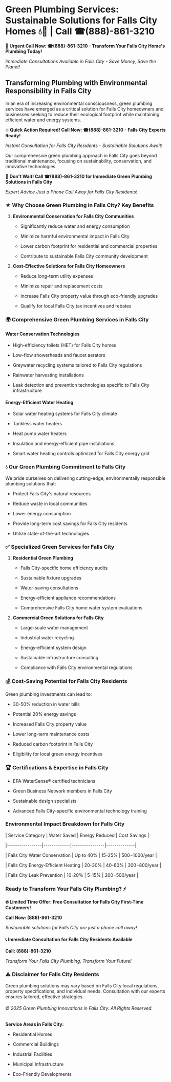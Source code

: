 # Green Plumbing Services: Sustainable Solutions for Falls City Homes 💧🌿 | Call ☎(888)-861-3210

🚨 **Urgent Call Now: ☎(888)-861-3210 - Transform Your Falls City Home's Plumbing Today!**
*Immediate Consultations Available in Falls City - Save Money, Save the Planet!*

## Transforming Plumbing with Environmental Responsibility in Falls City

In an era of increasing environmental consciousness, green plumbing services have emerged as a critical solution for Falls City homeowners and businesses seeking to reduce their ecological footprint while maintaining efficient water and energy systems. 

🔥 **Quick Action Required! Call Now: ☎(888)-861-3210 - Falls City Experts Ready!**
*Instant Consultation for Falls City Residents - Sustainable Solutions Await!*

Our comprehensive green plumbing approach in Falls City goes beyond traditional maintenance, focusing on sustainability, conservation, and innovative technologies.

🚨 **Don't Wait! Call ☎(888)-861-3210 for Immediate Green Plumbing Solutions in Falls City**
*Expert Advice Just a Phone Call Away for Falls City Residents!*

### ★ Why Choose Green Plumbing in Falls City? Key Benefits

1. **Environmental Conservation for Falls City Communities** 
   - Significantly reduce water and energy consumption
   - Minimize harmful environmental impact in Falls City
   - Lower carbon footprint for residential and commercial properties
   - Contribute to sustainable Falls City community development

2. **Cost-Effective Solutions for Falls City Homeowners** 
   - Reduce long-term utility expenses
   - Minimize repair and replacement costs
   - Increase Falls City property value through eco-friendly upgrades
   - Qualify for local Falls City tax incentives and rebates

### 🌍 Comprehensive Green Plumbing Services in Falls City

#### Water Conservation Technologies
- High-efficiency toilets (HET) for Falls City homes
- Low-flow showerheads and faucet aerators
- Greywater recycling systems tailored to Falls City regulations
- Rainwater harvesting installations
- Leak detection and prevention technologies specific to Falls City infrastructure

#### Energy-Efficient Water Heating
- Solar water heating systems for Falls City climate
- Tankless water heaters
- Heat pump water heaters
- Insulation and energy-efficient pipe installations
- Smart water heating controls optimized for Falls City energy grid

### 💧 Our Green Plumbing Commitment to Falls City

We pride ourselves on delivering cutting-edge, environmentally responsible plumbing solutions that:
- Protect Falls City's natural resources
- Reduce waste in local communities
- Lower energy consumption
- Provide long-term cost savings for Falls City residents
- Utilize state-of-the-art technologies

### ✅ Specialized Green Services for Falls City

1. **Residential Green Plumbing**
   - Falls City-specific home efficiency audits
   - Sustainable fixture upgrades
   - Water-saving consultations
   - Energy-efficient appliance recommendations
   - Comprehensive Falls City home water system evaluations

2. **Commercial Green Solutions for Falls City**
   - Large-scale water management
   - Industrial water recycling
   - Energy-efficient system design
   - Sustainable infrastructure consulting
   - Compliance with Falls City environmental regulations

### 💰 Cost-Saving Potential for Falls City Residents

Green plumbing investments can lead to:
- 30-50% reduction in water bills
- Potential 20% energy savings
- Increased Falls City property value
- Lower long-term maintenance costs
- Reduced carbon footprint in Falls City
- Eligibility for local green energy incentives

### 🏆 Certifications & Expertise in Falls City

- EPA WaterSense® certified technicians
- Green Business Network members in Falls City
- Sustainable design specialists
- Advanced Falls City-specific environmental technology training

### Environmental Impact Breakdown for Falls City

| Service Category | Water Saved | Energy Reduced | Cost Savings |
|-----------------|-------------|----------------|--------------|
| Falls City Water Conservation | Up to 40% | 15-25% | $500-$1000/year |
| Falls City Energy-Efficient Heating | 20-30% | 40-60% | $300-$800/year |
| Falls City Leak Prevention | 10-20% | 5-15% | $200-$500/year |

### Ready to Transform Your Falls City Plumbing? ⚡

**🔥 Limited Time Offer: Free Consultation for Falls City First-Time Customers!**

**Call Now: (888)-861-3210**
*Sustainable solutions for Falls City are just a phone call away!*

#### 📞 Immediate Consultation for Falls City Residents Available

**Call: (888)-861-3210**
*Transform Your Falls City Plumbing, Transform Your Future!*

### ⚠️ Disclaimer for Falls City Residents

Green plumbing solutions may vary based on Falls City local regulations, property specifications, and individual needs. Consultation with our experts ensures tailored, effective strategies.

###### © 2025 Green Plumbing Innovations in Falls City. All Rights Reserved.

**Service Areas in Falls City:** 
- Residential Homes
- Commercial Buildings
- Industrial Facilities
- Municipal Infrastructure
- Eco-Friendly Developments